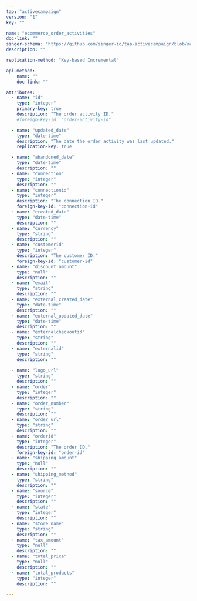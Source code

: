 ```yaml
---
tap: "activecampaign"
version: "1"
key: ""

name: "ecommerce_order_activities"
doc-link: ""
singer-schema: "https://github.com/singer-io/tap-activecampaign/blob/master/tap_activecampaign/schemas/ecommerce_order_activities.json"
description: ""

replication-method: "Key-based Incremental"

api-method:
    name: ""
    doc-link: ""

attributes:
  - name: "id"
    type: "integer"
    primary-key: true
    description: "The order activity ID."
    #foreign-key-id: "order-activity-id"

  - name: "updated_date"
    type: "date-time"
    description: "The date the order activity was last updated."
    replication-key: true

  - name: "abandoned_date"
    type: "date-time"
    description: ""
  - name: "connection"
    type: "integer"
    description: ""
  - name: "connectionid"
    type: "integer"
    description: "The connection ID."
    foreign-key-id: "connection-id"
  - name: "created_date"
    type: "date-time"
    description: ""
  - name: "currency"
    type: "string"
    description: ""
  - name: "customerid"
    type: "integer"
    description: "The customer ID."
    foreign-key-id: "customer-id"
  - name: "discount_amount"
    type: "null"
    description: ""
  - name: "email"
    type: "string"
    description: ""
  - name: "external_created_date"
    type: "date-time"
    description: ""
  - name: "external_updated_date"
    type: "date-time"
    description: ""
  - name: "externalcheckoutid"
    type: "string"
    description: ""
  - name: "externalid"
    type: "string"
    description: ""
  
  - name: "logo_url"
    type: "string"
    description: ""
  - name: "order"
    type: "integer"
    description: ""
  - name: "order_number"
    type: "string"
    description: ""
  - name: "order_url"
    type: "string"
    description: ""
  - name: "orderid"
    type: "integer"
    description: "The order ID."
    foreign-key-id: "order-id"
  - name: "shipping_amount"
    type: "null"
    description: ""
  - name: "shipping_method"
    type: "string"
    description: ""
  - name: "source"
    type: "integer"
    description: ""
  - name: "state"
    type: "integer"
    description: ""
  - name: "store_name"
    type: "string"
    description: ""
  - name: "tax_amount"
    type: "null"
    description: ""
  - name: "total_price"
    type: "null"
    description: ""
  - name: "total_products"
    type: "integer"
    description: ""

---
```

